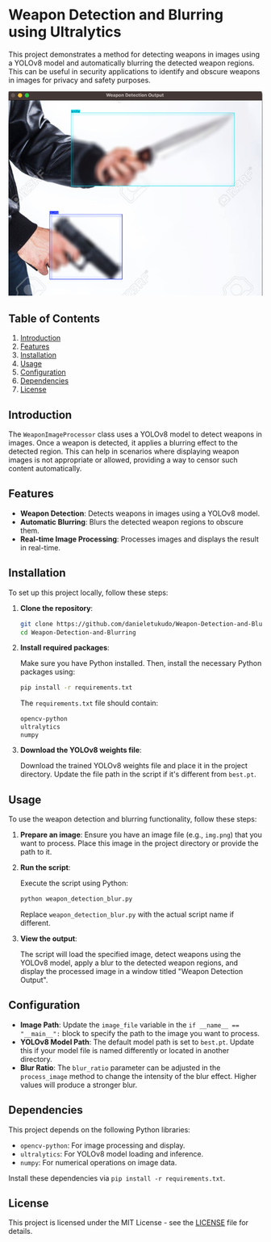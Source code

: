 

# Weapon Detection and Blurring using Ultralytics

This project demonstrates a method for detecting weapons in images using a YOLOv8 model and automatically blurring the detected weapon regions. This can be useful in security applications to identify and obscure weapons in images for privacy and safety purposes.

!["wepon"](img.png)

## Table of Contents

1. [Introduction](#introduction)
2. [Features](#features)
3. [Installation](#installation)
4. [Usage](#usage)
5. [Configuration](#configuration)
6. [Dependencies](#dependencies)
7. [License](#license)

## Introduction

The `WeaponImageProcessor` class uses a YOLOv8 model to detect weapons in images. Once a weapon is detected, it applies a blurring effect to the detected region. This can help in scenarios where displaying weapon images is not appropriate or allowed, providing a way to censor such content automatically.

## Features

- **Weapon Detection**: Detects weapons in images using a YOLOv8 model.
- **Automatic Blurring**: Blurs the detected weapon regions to obscure them.
- **Real-time Image Processing**: Processes images and displays the result in real-time.

## Installation

To set up this project locally, follow these steps:

1. **Clone the repository**:

   ```bash
   git clone https://github.com/danieletukudo/Weapon-Detection-and-Blurring.git
   cd Weapon-Detection-and-Blurring
   ```

2. **Install required packages**:

   Make sure you have Python installed. Then, install the necessary Python packages using:

   ```bash
   pip install -r requirements.txt
   ```

   The `requirements.txt` file should contain:
   ```text
   opencv-python
   ultralytics
   numpy
   ```

3. **Download the YOLOv8 weights file**:

   Download the trained YOLOv8 weights file and place it in the project directory. Update the file path in the script if it's different from `best.pt`.

## Usage

To use the weapon detection and blurring functionality, follow these steps:

1. **Prepare an image**: Ensure you have an image file (e.g., `img.png`) that you want to process. Place this image in the project directory or provide the path to it.

2. **Run the script**:

   Execute the script using Python:

   ```bash
   python weapon_detection_blur.py
   ```

   Replace `weapon_detection_blur.py` with the actual script name if different.

3. **View the output**:

   The script will load the specified image, detect weapons using the YOLOv8 model, apply a blur to the detected weapon regions, and display the processed image in a window titled "Weapon Detection Output".

## Configuration

- **Image Path**: Update the `image_file` variable in the `if __name__ == "__main__":` block to specify the path to the image you want to process.
- **YOLOv8 Model Path**: The default model path is set to `best.pt`. Update this if your model file is named differently or located in another directory.
- **Blur Ratio**: The `blur_ratio` parameter can be adjusted in the `process_image` method to change the intensity of the blur effect. Higher values will produce a stronger blur.

## Dependencies

This project depends on the following Python libraries:

- `opencv-python`: For image processing and display.
- `ultralytics`: For YOLOv8 model loading and inference.
- `numpy`: For numerical operations on image data.

Install these dependencies via `pip install -r requirements.txt`.

## License

This project is licensed under the MIT License - see the [LICENSE](LICENSE) file for details.
